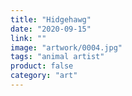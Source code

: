 ```yaml
---
title: "Hidgehawg"
date: "2020-09-15"
link: ""
image: "artwork/0004.jpg"
tags: "animal artist"
product: false
category: "art"
---
```

